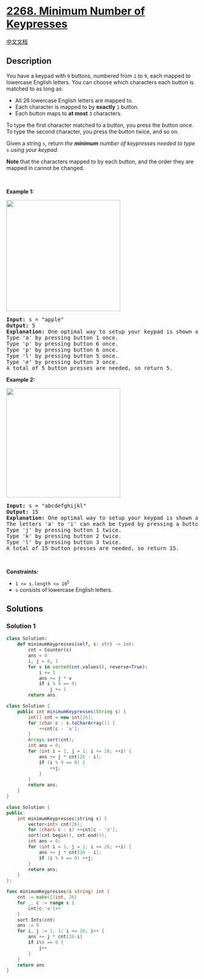 # [2268. Minimum Number of Keypresses](https://leetcode.com/problems/minimum-number-of-keypresses)

[中文文档](/solution/2200-2299/2268.Minimum%20Number%20of%20Keypresses/README.md)

## Description

<p>You have a keypad with <code>9</code> buttons, numbered from <code>1</code> to <code>9</code>, each mapped to lowercase English letters. You can choose which characters each button is matched to as long as:</p>

<ul>
	<li>All 26 lowercase English letters are mapped to.</li>
	<li>Each character is mapped to by <strong>exactly</strong> <code>1</code> button.</li>
	<li>Each button maps to <strong>at most</strong> <code>3</code> characters.</li>
</ul>

<p>To type the first character matched to a button, you press the button once. To type the second character, you press the button twice, and so on.</p>

<p>Given a string <code>s</code>, return <em>the <strong>minimum</strong> number of keypresses needed to type </em><code>s</code><em> using your keypad.</em></p>

<p><strong>Note</strong> that the characters mapped to by each button, and the order they are mapped in cannot be changed.</p>

<p>&nbsp;</p>
<p><strong class="example">Example 1:</strong></p>
<img src="https://fastly.jsdelivr.net/gh/doocs/leetcode@main/solution/2200-2299/2268.Minimum%20Number%20of%20Keypresses/images/image-20220505184346-1.png" style="width: 300px; height: 293px;" />
<pre>
<strong>Input:</strong> s = &quot;apple&quot;
<strong>Output:</strong> 5
<strong>Explanation:</strong> One optimal way to setup your keypad is shown above.
Type &#39;a&#39; by pressing button 1 once.
Type &#39;p&#39; by pressing button 6 once.
Type &#39;p&#39; by pressing button 6 once.
Type &#39;l&#39; by pressing button 5 once.
Type &#39;e&#39; by pressing button 3 once.
A total of 5 button presses are needed, so return 5.
</pre>

<p><strong class="example">Example 2:</strong></p>
<img src="https://fastly.jsdelivr.net/gh/doocs/leetcode@main/solution/2200-2299/2268.Minimum%20Number%20of%20Keypresses/images/image-20220505203823-1.png" style="width: 300px; height: 288px;" />
<pre>
<strong>Input:</strong> s = &quot;abcdefghijkl&quot;
<strong>Output:</strong> 15
<strong>Explanation:</strong> One optimal way to setup your keypad is shown above.
The letters &#39;a&#39; to &#39;i&#39; can each be typed by pressing a button once.
Type &#39;j&#39; by pressing button 1 twice.
Type &#39;k&#39; by pressing button 2 twice.
Type &#39;l&#39; by pressing button 3 twice.
A total of 15 button presses are needed, so return 15.
</pre>

<p>&nbsp;</p>
<p><strong>Constraints:</strong></p>

<ul>
	<li><code>1 &lt;= s.length &lt;= 10<sup>5</sup></code></li>
	<li><code>s</code> consists of lowercase English letters.</li>
</ul>

## Solutions

### Solution 1

<!-- tabs:start -->

```python
class Solution:
    def minimumKeypresses(self, s: str) -> int:
        cnt = Counter(s)
        ans = 0
        i, j = 0, 1
        for v in sorted(cnt.values(), reverse=True):
            i += 1
            ans += j * v
            if i % 9 == 0:
                j += 1
        return ans
```

```java
class Solution {
    public int minimumKeypresses(String s) {
        int[] cnt = new int[26];
        for (char c : s.toCharArray()) {
            ++cnt[c - 'a'];
        }
        Arrays.sort(cnt);
        int ans = 0;
        for (int i = 1, j = 1; i <= 26; ++i) {
            ans += j * cnt[26 - i];
            if (i % 9 == 0) {
                ++j;
            }
        }
        return ans;
    }
}
```

```cpp
class Solution {
public:
    int minimumKeypresses(string s) {
        vector<int> cnt(26);
        for (char& c : s) ++cnt[c - 'a'];
        sort(cnt.begin(), cnt.end());
        int ans = 0;
        for (int i = 1, j = 1; i <= 26; ++i) {
            ans += j * cnt[26 - i];
            if (i % 9 == 0) ++j;
        }
        return ans;
    }
};
```

```go
func minimumKeypresses(s string) int {
	cnt := make([]int, 26)
	for _, c := range s {
		cnt[c-'a']++
	}
	sort.Ints(cnt)
	ans := 0
	for i, j := 1, 1; i <= 26; i++ {
		ans += j * cnt[26-i]
		if i%9 == 0 {
			j++
		}
	}
	return ans
}
```

<!-- tabs:end -->

<!-- end -->
